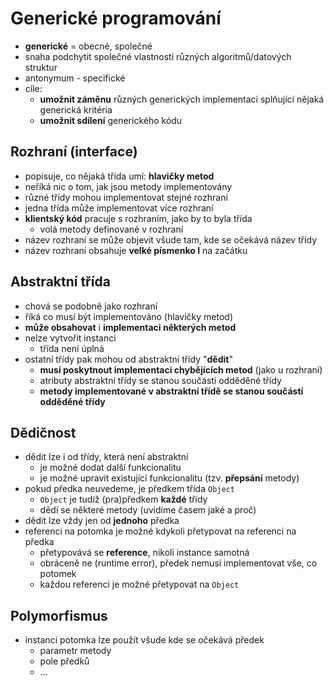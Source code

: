 # Generické programování

- **generické** = obecné, společné
- snaha podchytit společné vlastnosti různých algoritmů/datových struktur
- antonymum - specifické
- cíle:
    - **umožnit záměnu** různých generických implementací splňující nějaká generická kritéria
    - **umožnit sdílení** generického kódu

## Rozhraní (interface)

- popisuje, co nějaká třída umí: **hlavičky metod**
- neříká nic o tom, jak jsou metody implementovány
- různé třídy mohou implementovat stejné rozhraní
- jedna třída může implementovat více rozhraní
- **klientský kód** pracuje s rozhraním, jako by to byla třída
    - volá metody definované v rozhraní
- název rozhraní se může objevit všude tam, kde se očekává název třídy
- název rozhraní obsahuje **velké písmenko I** na začátku

## Abstraktní třída

- chová se podobně jako rozhraní
- říká co musí být implementováno (hlavičky metod)
- **může obsahovat** i **implementaci některých metod**
- nelze vytvořit instanci
    - třída není úplná
- ostatní třídy pak mohou od abstraktní třídy "**dědit**"
    - **musí poskytnout implementaci chybějících metod** (jako u rozhraní)
    - atributy abstraktní třídy se stanou součástí odděděné třídy
    - **metody implementované v abstraktní třídě se stanou součástí odděděné třídy**

## Dědičnost

- dědit lze i od třídy, která není abstraktní
    - je možné dodat další funkcionalitu
    - je možné upravit existující funkcionalitu (tzv. **přepsání** metody)
- pokud předka neuvedeme, je předkem třída `Object`
    - `Object` je tudíž (pra)předkem **každé** třídy
    - dědí se některé metody (uvidíme časem jaké a proč)
- dědit lze vždy jen od **jednoho** předka
- referenci na potomka je možné kdykoli přetypovat na referenci na předka
    - přetypovává se **reference**, nikoli instance samotná
    - obráceně ne (runtime error), předek nemusí implementovat vše, co potomek
    - každou referenci je možné přetypovat na `Object`

## Polymorfismus

- instanci potomka lze použít všude kde se očekává předek
    - parametr metody
    - pole předků
    - ...